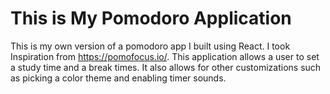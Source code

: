 # This is My Pomodoro Application

This is my own version of a pomodoro app I built using React. I took Inspiration from https://pomofocus.io/. This application allows a user to set a study time and a break times. It also allows for other customizations such as picking a color theme and enabling timer sounds.
